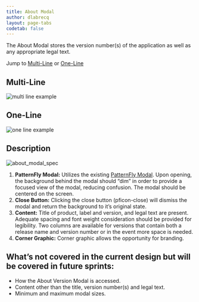 ```yaml
---
title: About Modal
author: dlabrecq
layout: page-tabs
codetab: false
---
```

<div class="tab-content">
  <div role="tabpanel" class="tab-pane active" id="overview">
    <p>The About Modal stores the version number(s) of the application as well as any appropriate legal text.</p>
    <p>Jump to <a href="#example-overview-1">Multi-Line</a> or <a href="#example-overview-2">One-Line</a></p>
    <h2 id="example-overview-1">Multi-Line</h2>
    <div class="example-pf">
      <img src="{{site.baseurl}}assets/img/PatternFly_About_Modal.jpg" alt="multi line example"/>
    </div>
    <h2 id="example-overview-2">One-Line</h2>
    <div class="example-pf">
      <img src="{{site.baseurl}}assets/img/About_PFv2OneLine.jpg" alt="one line example"/>
    </div>
  </div>
  <div role="tabpanel" class="tab-pane" id="design">
    <h2>Description</h2>
    <div class="row">
      <div class="col-md-8 col-lg-7">
        <img src="{{site.baseurl}}assets/img/Screen-Shot-2016-05-10-at-9.44.20-AM.png" alt="about_modal_spec" />
      </div>
      <div class="col-md-4 col-lg-5">
        <ol>
          <li><b>PatternFly Modal:</b> Utilizes the existing <a href="https://www.patternfly.org/widgets/#modal">PatternFly Modal</a>. Upon opening, the background behind the modal should “dim” in order to provide a focused view of the modal, reducing confusion. The modal should be centered on the screen.</li>
          <li><b>Close Button:</b> Clicking the close button (pficon-close) will dismiss the modal and return the background to it’s original state.</li>
          <li><b>Content:</b> Title of product, label and version, and legal text are present. Adequate spacing and font weight consideration should be provided for legibility. Two columns are available for versions that contain both a release name and version number or in the event more space is needed.</li>
          <li><b>Corner Graphic:</b> Corner graphic allows the opportunity for branding.</li>
        </ol>
      </div>
    </div>
    <h2>What’s not covered in the current design but will be covered in future sprints:</h2>
    <ul>
      <li>How the About Version Modal is accessed.</li>
      <li>Content other than the title, version number(s) and legal text.</li>
      <li>Minimum and maximum modal sizes.</li>
    </ul>
  </div>
</div>
